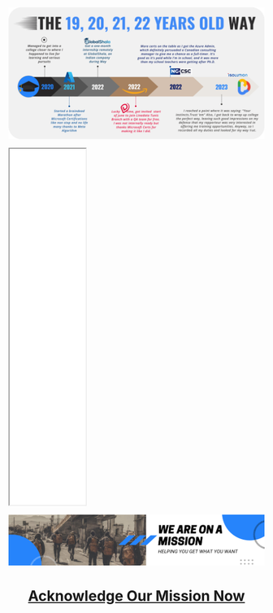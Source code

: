 ![Just banner no direction](kids.png)


<iframe src="index.html" width="150" height="700"></iframe>

<br>

![Just banner no direction](mission.png)


<h1 align="center">
  <a href="https://mission.computer-engineering.tech">Acknowledge Our Mission Now </a>
</h1>
